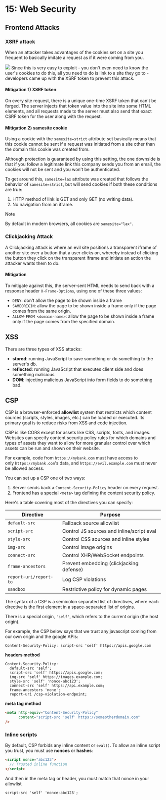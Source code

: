 # 15: Web Security

## Frontend Attacks

### XSRF attack

When an attacker takes advantages of the cookies set on a site you frequent to basically imitate a request as if it were coming from you. 

![](https://javascript.info/article/cookie/cookie-xsrf.svg)
Since this is very easy to exploit - you don't even need to know the user's cookies to do this, all you need to do is link to a site they go to - developers came up with the XSRF token to prevent this attack. 

#### Mitigation 1) XSRF token

On every site request, there is a unique one-time XSRF token that can't be forged. The server injects that token value into the site into some HTML elements, and all requests made to the server must also send that exact CSRF token for the user along with the request. 

#### Mitigation 2) samesite cookie

Using a cookie with the `samesite=strict` attribute set basically means that this cookie cannot be sent if a request was initiated from a site other than the domain this cookie was created from. 

Although protection is guaranteed by using this setting, the one downside is that if you follow a legitimate link this company sends you from an email, the cookies will not be sent and you won't be authenticated. 

To get around this, `samesite=lax` attribute was created that follows the behavior of `samesite=strict`, but will send cookies if both these conditions are true: 

1. HTTP method of link is GET and only GET (no writing data).
2. No navigation from an iframe. 


> [!NOTE] 
> By default in modern browsers, all cookies are `samesite="lax"`.




### Clickjacking Attack

A Clickjacking attack is where an evil site positions a transparent iframe of another site over a button that a user clicks on, whereby instead of clicking the button they click on the transparent iframe and initiate an action the attacker wants them to do. 

#### Mitigation

To mitigate against this, the server-sent HTML needs to send back with a response header `X-Frame-Options`, using one of these three values: 

- `DENY`: don't allow the page to be shown inside a frame
- `SAMEORIGIN`: allow the page to be shown inside a frame only if the page comes from the same origin. 
- `ALLOW-FROM <domain-name>`: allow the page to be shown inside a frame only if the page comes from the specified domain. 

## XSS

There are three types of XSS attacks: 

- **stored**: running JavaScript to save something or do something to the server's db.
- **reflected**: running JavaScript that executes client side and does something malicious
- **DOM**: injecting malicious JavaScript into form fields to do something bad. 
## CSP

CSP is a browser-enforced **allowlist** system that restricts which content sources (scripts, styles, images, etc.) can be loaded or executed. Its primary goal is to reduce risks from XSS and code injection.

CSP is like CORS except for assets like CSS, scripts, fonts, and images. Websites can specify content security policy rules for which domains and types of assets they want to allow for more granular control over which assets can be run and shown on their website. 

For example, code from `https://mybank.com` must have access to only `https://mybank.com`'s data, and `https://evil.example.com` must never be allowed access.

You can set up a CSP one of two ways: 

1. Server sends back a `Content-Security-Policy` header on every request. 
2. Frontend has a special `<meta>` tag defining the content security policy. 

Here's a table covering most of the directives you can specify:

|Directive|Purpose|
|---|---|
|`default-src`|Fallback source allowlist|
|`script-src`|Control JS sources and inline/script eval|
|`style-src`|Control CSS sources and inline styles|
|`img-src`|Control image origins|
|`connect-src`|Control XHR/WebSocket endpoints|
|`frame-ancestors`|Prevent embedding (clickjacking defense)|
|`report-uri/report-to`|Log CSP violations|
|`sandbox`|Restrictive policy for dynamic pages|
The syntax of a CSP is a semicolon separated list of directives, where each directive is the first element in a space-separated list of origins.

There is a special origin, `'self'`, which refers to the current origin (the host origin).

For example, the CSP below says that we trust any javascript coming from our own origin and the google APIs:

```
Content-Security-Policy: script-src 'self' https://apis.google.com
```


**headers method**

```
Content-Security-Policy:
  default-src 'self';
  script-src 'self' https://apis.google.com;
  img-src 'self' https://images.example.com;
  style-src 'self' 'nonce-abc123';
  connect-src 'self' https://api.example.com;
  frame-ancestors 'none';
  report-uri /csp-violation-endpoint;
```

**meta tag method**


```html
<meta http-equiv="Content-Security-Policy" 
	  content="script-src 'self' https://someotherdomain.com" 
/>
```

### Inline scripts

By default, CSP forbids any inline content or `eval()`. To allow an inline script you trust, you must use **nonces** or **hashes**:

```html
<script nonce="abc123">
  // Trusted inline function
</script>
```

And then in the meta tag or header, you must match that nonce in your allowlist

```
script-src 'self' 'nonce-abc123';
```